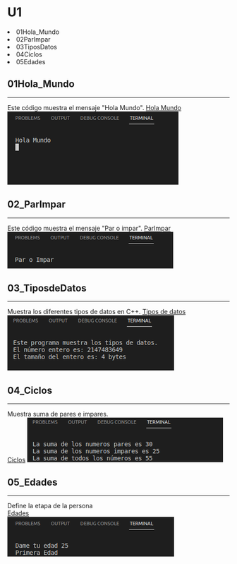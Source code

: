 # U1  

<e1>
<li>01Hola_Mundo</li>
<li>02ParImpar</li>
<li>03TiposDatos</li>
<li>04Ciclos</li>
<li>05Edades</li>
</e>

<h2>01Hola_Mundo </h2>

___
Este código muestra el mensaje "Hola Mundo".
[Hola Mundo](https://github.com/UP210586/UP210586_CPP/blob/master/U1/01Hola_Mundo.cpp)
![Hola](Imagenes/01HolaMundo.png)

<h2>02_ParImpar </h2>

___
Este código muestra el mensaje "Par o impar".
[ParImpar](https://github.com/UP210586/UP210586_CPP/blob/master/U1/02ParImpar.cpp)  
![Par o impar](Imagenes/02ParImpar.png)

<h2>03_TiposdeDatos </h2>

___
Muestra los diferentes tipos de datos en C++.
[Tipos de datos](https://github.com/UP210586/UP210586_CPP/blob/master/U1/03TiposdeDatos.cpp)  
![Tipos de datos](Imagenes/03TiposDatos.png)

<h2>04_Ciclos </h2>

___
Muestra suma de pares e impares.  
[Ciclos](https://github.com/UP210586/UP210586_CPP/blob/master/U1/04Ciclos.cpp)
![Ciclos](Imagenes/04Ciclos.png)

<h2>05_Edades </h2>

___
Define la etapa de la persona  
[Edades](https://github.com/UP210586/UP210586_CPP/blob/master/U1/05Edades.cpp)  
![Edades](Imagenes/05Edades.png)
